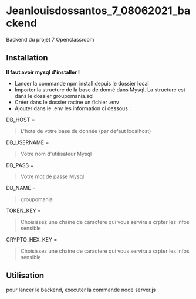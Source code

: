 # Jeanlouisdossantos_7_08062021_backend
Backend du projet 7 Openclassroom

## Installation

**Il faut avoir mysql d'installer !**

- Lancer la commande npm install depuis le dossier local
- Importer la structure de la base de donné dans Mysql. La structure est dans le dossier groupomania.sql
- Créer dans le dossier racine un fichier .env
- Ajouter dans le .env les information ci dessous : 

DB_HOST = 
>L'hote de votre base de donnée (par defaut localhost) 

DB_USERNAME = 
>Votre nom d'utilisateur Mysql

DB_PASS = 
>Votre mot de passe Mysql

DB_NAME = 
>groupomania

TOKEN_KEY = 
>Choisissez une chaine de caractere qui vous servira a crpter les infos sensible

CRYPTO_HEX_KEY = 
>Choisissez une chaine de caractere qui vous servira a crpter les infos sensible


## Utilisation

pour lancer le backend, executer la commande node server.js


